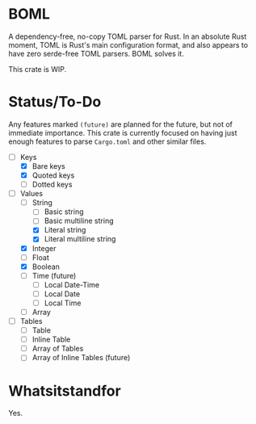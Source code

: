 # BOML

A dependency-free, no-copy TOML parser for Rust. In an absolute Rust moment,
TOML is Rust's main configuration format, and also appears to have zero serde-free
TOML parsers. BOML solves it.

This crate is WIP.

# Status/To-Do

Any features marked `(future)` are planned for the future, but not of immediate
importance. This crate is currently focused on having just enough features to
parse `Cargo.toml` and other similar files.

- [ ] Keys
  - [x] Bare keys
  - [x] Quoted keys
  - [ ] Dotted keys
- [ ] Values
  - [ ] String
    - [ ] Basic string
    - [ ] Basic multiline string
    - [x] Literal string
    - [x] Literal multiline string
  - [x] Integer
  - [ ] Float
  - [x] Boolean
  - [ ] Time (future)
    - [ ] Local Date-Time
    - [ ] Local Date
    - [ ] Local Time
  - [ ] Array
- [ ] Tables
  - [ ] Table
  - [ ] Inline Table
  - [ ] Array of Tables
  - [ ] Array of Inline Tables (future)

# Whatsitstandfor

Yes.